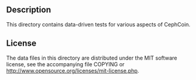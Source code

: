 Description
------------

This directory contains data-driven tests for various aspects of CephCoin.

License
--------

The data files in this directory are distributed under the MIT software
license, see the accompanying file COPYING or
http://www.opensource.org/licenses/mit-license.php.

